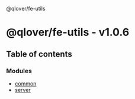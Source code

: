 @qlover/fe-utils

# @qlover/fe-utils - v1.0.6

## Table of contents

### Modules

- [common](modules/common.md)
- [server](modules/server.md)
